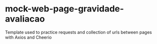 # mock-web-page-gravidade-avaliacao
Template used to practice requests and collection of urls between pages with Axios and Cheerio
